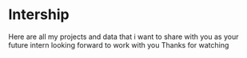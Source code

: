 # Intership
Here are all my projects and data that i want to share with you as your future intern 
looking forward to work with you
Thanks for watching 
